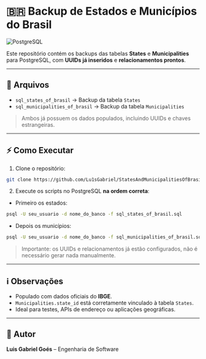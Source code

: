 # 🇧🇷 Backup de Estados e Municípios do Brasil

![PostgreSQL](https://img.shields.io/badge/PostgreSQL-336791?style=flat&logo=postgresql&logoColor=white)

Este repositório contém os backups das tabelas **States** e **Municipalities** para PostgreSQL, com **UUIDs já inseridos** e **relacionamentos prontos**.  

---

## 📂 Arquivos

- `sql_states_of_brasil` → Backup da tabela `States`  
- `sql_municipalities_of_brasil` → Backup da tabela `Municipalities`  

> Ambos já possuem os dados populados, incluindo UUIDs e chaves estrangeiras.

---

## ⚡ Como Executar

1. Clone o repositório:  
```bash
git clone https://github.com/Lu1sGabriel/StatesAndMunicipalitiesOfBrasil.git
````

2. Execute os scripts no PostgreSQL **na ordem correta**:

* Primeiro os estados:

```bash
psql -U seu_usuario -d nome_do_banco -f sql_states_of_brasil.sql
```

* Depois os municípios:

```bash
psql -U seu_usuario -d nome_do_banco -f sql_municipalities_of_brasil.sql
```

> Importante: os UUIDs e relacionamentos já estão configurados, não é necessário gerar nada manualmente.

---

## ℹ️ Observações

* Populado com dados oficiais do **IBGE**.
* `Municipalities.state_id` está corretamente vinculado à tabela `States`.
* Ideal para testes, APIs de endereço ou aplicações geográficas.

---

## 👤 Autor

**Luis Gabriel Goés** – Engenharia de Software
